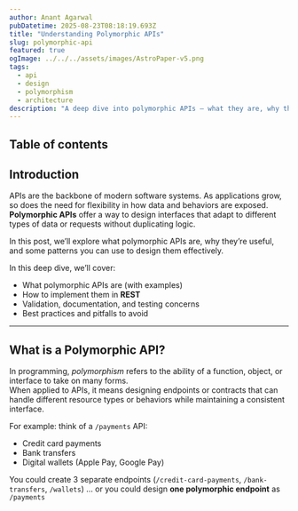 ```yaml
---
author: Anant Agarwal
pubDatetime: 2025-08-23T08:18:19.693Z
title: "Understanding Polymorphic APIs"
slug: polymorphic-api
featured: true
ogImage: ../../../assets/images/AstroPaper-v5.png
tags:
  - api
  - design
  - polymorphism
  - architecture
description: "A deep dive into polymorphic APIs — what they are, why they matter, and how to design them effectively."
---
```


## Table of contents

## Introduction

APIs are the backbone of modern software systems. As applications grow, so does the need for flexibility in how data and behaviors are exposed.  
**Polymorphic APIs** offer a way to design interfaces that adapt to different types of data or requests without duplicating logic.

In this post, we’ll explore what polymorphic APIs are, why they’re useful, and some patterns you can use to design them effectively.

In this deep dive, we’ll cover:

- What polymorphic APIs are (with examples)  
- How to implement them in **REST**  
- Validation, documentation, and testing concerns  
- Best practices and pitfalls to avoid 

---

## What is a Polymorphic API?

In programming, *polymorphism* refers to the ability of a function, object, or interface to take on many forms.  
When applied to APIs, it means designing endpoints or contracts that can handle different resource types or behaviors while maintaining a consistent interface.

For example: think of a `/payments` API:

- Credit card payments  
- Bank transfers  
- Digital wallets (Apple Pay, Google Pay)  

You could create 3 separate endpoints (`/credit-card-payments`, `/bank-transfers`, `/wallets`) … or you could design **one polymorphic endpoint** as `/payments`

